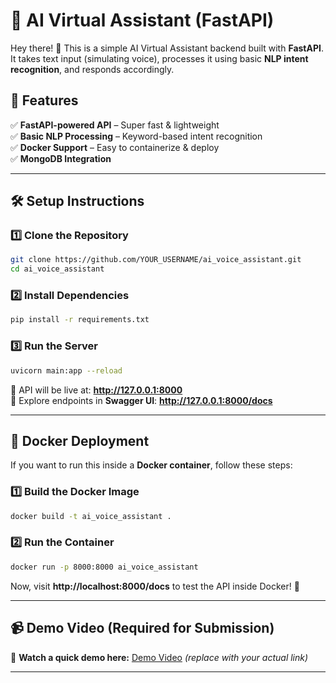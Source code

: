 # 🔦 AI Virtual Assistant (FastAPI)  

Hey there! 👋 This is a simple AI Virtual Assistant backend built with **FastAPI**. It takes text input (simulating voice), processes it using basic **NLP intent recognition**, and responds accordingly.  

## 🚀 Features  
✅ **FastAPI-powered API** – Super fast & lightweight  
✅ **Basic NLP Processing** – Keyword-based intent recognition  
✅ **Docker Support** – Easy to containerize & deploy  
✅ **MongoDB Integration**  

---

## 🛠️ Setup Instructions  

### 1️⃣ Clone the Repository  
```bash
git clone https://github.com/YOUR_USERNAME/ai_voice_assistant.git
cd ai_voice_assistant
```

### 2️⃣ Install Dependencies  
```bash
pip install -r requirements.txt
```

### 3️⃣ Run the Server  
```bash
uvicorn main:app --reload
```
🔗 API will be live at: **http://127.0.0.1:8000**  
📝 Explore endpoints in **Swagger UI**: **http://127.0.0.1:8000/docs**  

---

## 🐫 Docker Deployment 

If you want to run this inside a **Docker container**, follow these steps:  

### 1️⃣ Build the Docker Image  
```bash
docker build -t ai_voice_assistant .
```

### 2️⃣ Run the Container  
```bash
docker run -p 8000:8000 ai_voice_assistant
```
Now, visit **http://localhost:8000/docs** to test the API inside Docker! 🎉  

---

## 📹 Demo Video (Required for Submission)  
🎥 **Watch a quick demo here:** [Demo Video](https://youtu.be/example) *(replace with your actual link)*  

---

